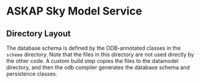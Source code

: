 # ASKAP Sky Model Service

## Directory Layout

The database schema is defined by the ODB-annotated classes in the `schema`
directory. Note that the files in this directory are not used directly by the
other code. A custom build step copies the files to the datamodel directory, and
then the odb compiler generates the database schema and persistence classes.
